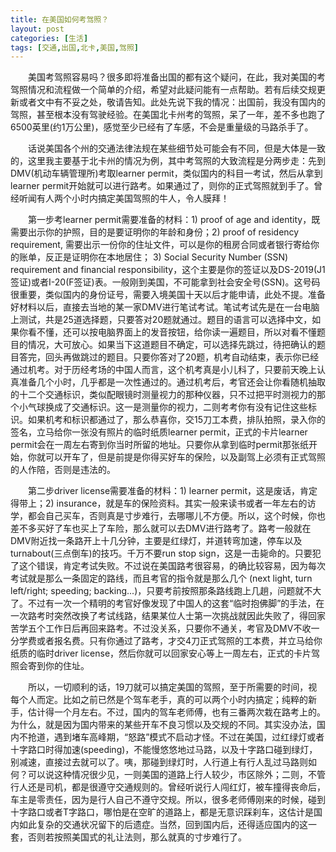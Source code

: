 ```yaml
---
title: 在美国如何考驾照？
layout: post
categories: [生活]
tags: [交通,出国,北卡,美国,驾照]
---
```


<p style="text-indent: 2em;">美国考驾照容易吗？很多即将准备出国的都有这个疑问，在此，我对美国的考驾照情况和流程做一个简单的介绍，希望对此疑问能有一点帮助。若有后续交规更新或者文中有不妥之处，敬请告知。此处先说下我的情况：出国前，我没有国内的驾照，甚至根本没有驾驶经验。在美国北卡州考的驾照，呆了一年，差不多也跑了6500英里(约1万公里)，感觉至少已经有了车感，不会是重量级的马路杀手了。</p>
<p style="text-indent: 2em;">话说美国各个州的交通法律法规在某些细节处可能会有不同，但是大体是一致的，这里我主要基于北卡州的情况为例，其中考驾照的大致流程是分两步走：先到DMV(机动车辆管理所)考取learner permit，类似国内的科目一考试，然后从拿到learner permit开始就可以进行路考。如果通过了，则你的正式驾照就到手了。曾经听闻有人两个小时内搞定美国驾照的牛人，令人膜拜！</p>
<p style="text-indent: 2em;">第一步考learner permit需要准备的材料：1) proof of age and identity，既需要出示你的护照，目的是要证明你的年龄和身份；2) proof of residency requirement, 需要出示一份你的住址文件，可以是你的租房合同或者银行寄给你的账单，反正是证明你在本地居住； 3) Social Security Number (SSN) requirement and financial responsibility，这个主要是你的签证以及DS-2019(J1签证)或者I-20(F签证)表。一般刚到美国，不可能拿到社会安全号(SSN)。这号码很重要，类似国内的身份证号，需要入境美国十天以后才能申请，此处不提。准备好材料以后，直接去当地的某一家DMV进行笔试考试。笔试考试先是在一台电脑上测试，共是25道选择题，只要答对20题就通过。题目的语言可以选择中文，如果你看不懂，还可以按电脑界面上的发音按钮，给你读一遍题目，所以对看不懂题目的情况，大可放心。如果当下这道题目不确定，可以选择先跳过，待把确认的题目答完，回头再做跳过的题目。只要你答对了20题，机考自动结束，表示你已经通过机考。对于历经考场的中国人而言，这个机考真是小儿科了，只要前天晚上认真准备几个小时，几乎都是一次性通过的。通过机考后，考官还会让你看随机抽取的十二个交通标识，类似配眼镜时测量视力的那种仪器，只不过把平时测视力的那个小气球换成了交通标识。这一是测量你的视力，二则考考你有没有记住这些标识。如果机考和标识都通过了，那么恭喜你，交15刀工本费，排队拍照，录入你的签名，立马给你一张没有照片的临时纸质learner permit，正式的卡片learner permit会在一周左右寄到你当时所留的地址。只要你从拿到临时permit那张纸开始，你就可以开车了，但是前提是你得买好车的保险，以及副驾上必须有正式驾照的人作陪，否则是违法的。</p>
<p style="text-indent: 2em;">第二步driver license需要准备的材料：1) learner permit，这是废话，肯定得带上；2) insurance，就是车的保险资料。其实一般来读书或者一年左右的访学，都会自己买车，否则真是寸步难行，去哪哪儿不方便。所以，这个时候，你也差不多买好了车也买上了车险，那么就可以去DMV进行路考了。路考一般就在DMV附近找一条路开上十几分钟，主要是红绿灯，并道转弯加速，停车以及turnabout(三点倒车)的技巧。千万不要run stop sign，这是一击毙命的。只要犯了这个错误，肯定考试失败。不过说在美国路考很容易，的确比较容易，因为每次考试就是那么一条固定的路线，而且考官的指令就是那么几个 (next light, turn left/right; speeding; backing...)，只要考前按照那条路线跑上几趟，问题就不大了。不过有一次一个精明的考官好像发现了中国人的这套“临时抱佛脚”的手法，在一次路考时突然改换了考试线路，结果某位人士第一次挑战就因此失败了，得回家苦学五个工作日后再回来路考。不过没关系，只要你不通关，考官及DMV不收一分学费或者报名费。只有你通过了路考，才交4刀正式驾照的工本费，并立马给你纸质的临时driver license，然后你就可以回家安心等上一周左右，正式的卡片驾照会寄到你的住址。</p>
<p style="text-indent: 2em;">所以，一切顺利的话，19刀就可以搞定美国的驾照，至于所需要的时间，视每个人而定。比如之前已然是个驾车老手，真的可以两个小时内搞定；纯粹的新手，估计得一个月左右。不过，国内的驾车老师傅，也有三番两次栽在路考上的。为什么，就是因为国内带来的某些开车不良习惯以及交规的不同。其实没办法，国内不抢道，遇到堵车高峰期，“怒路”模式不启动才怪。不过在美国，过红绿灯或者十字路口时得加速(speeding)，不能慢悠悠地过马路，以及十字路口碰到绿灯，别减速，直接过去就可以了。咦，那碰到绿灯时，人行道上有行人乱过马路则如何？可以说这种情况很少见，一则美国的道路上行人较少，市区除外；二则，不管行人还是司机，都是很遵守交通规则的。曾经听说行人闯红灯，被车撞得丧命后，车主是零责任，因为是行人自己不遵守交规。所以，很多老师傅刚来的时候，碰到十字路口或者T字路口，哪怕是在空旷的道路上，都是无意识踩刹车，这估计是国内如此复杂的交通状况留下的后遗症。当然，回到国内后，还得适应国内的这一套，否则若按照美国式的礼让法则，那么就真的寸步难行了。</p>